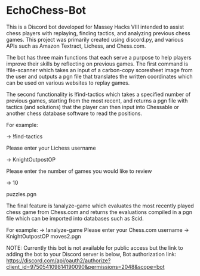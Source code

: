 # EchoChess-Bot
This is a Discord bot developed for Massey Hacks VIII intended to assist chess players with replaying, finding tactics, and analyzing previous chess games. 
This project was primarily created using discord.py, and various APIs such as Amazon Textract, Lichess, and Chess.com. 

The bot has three main functions that each serve a purpose to help players improve their skills by reflecting on previous games. 
The first command is !file-scanner which takes an input of a carbon-copy scoresheet image from the user and outputs a pgn file that translates the written coordinates 
which can be used on various websites to replay games. 

The second functionality is !find-tactics which takes a specified number of previous games, starting from the most recent, and returns a pgn file with tactics 
(and solutions) that the player can then input into Chessable or another chess database software to read the positions. 

For example:

-> !find-tactics

Please enter your Lichess username

-> KnightOutpostOP

Please enter the number of games you would like to review

-> 10

puzzles.pgn

The final feature is !analyze-game which evaluates the most recently played chess game from Chess.com and returns the evaluations compiled in a pgn file which can be 
imported into databases such as Scid. 

For example:
-> !analyze-game
Please enter your Chess.com username
-> KnightOutpostOP
moves2.pgn

NOTE: Currently this bot is not available for public access but the link to adding the bot to your Discord server is below,
Bot authorization link: https://discord.com/api/oauth2/authorize?client_id=975054109814190090&permissions=2048&scope=bot 

